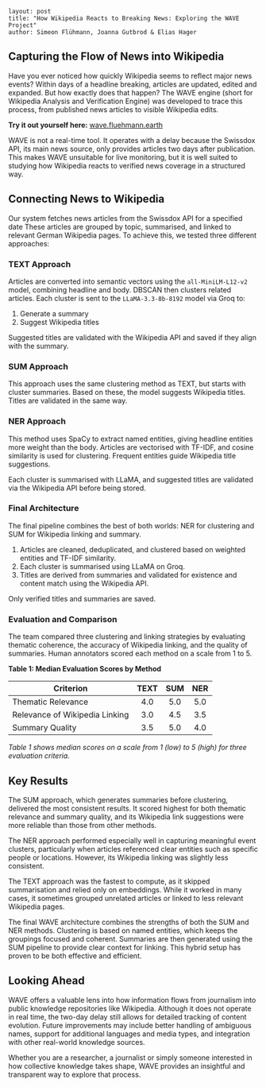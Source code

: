 ```
layout: post
title: "How Wikipedia Reacts to Breaking News: Exploring the WAVE Project"
author: Simeon Flühmann, Joanna Gutbrod & Elias Hager
```

## Capturing the Flow of News into Wikipedia

Have you ever noticed how quickly Wikipedia seems to reflect major news events? Within days of a headline breaking, articles are updated, edited and expanded. But how exactly does that happen? The WAVE engine (short for Wikipedia Analysis and Verification Engine) was developed to trace this process, from published news articles to visible Wikipedia edits.

**Try it out yourself here:** [wave.fluehmann.earth](https://wave.fluehmann.earth/)

WAVE is not a real-time tool. It operates with a delay because the Swissdox API, its main news source, only provides articles two days after publication. This makes WAVE unsuitable for live monitoring, but it is well suited to studying how Wikipedia reacts to verified news coverage in a structured way.

## Connecting News to Wikipedia

Our system fetches news articles from the Swissdox API for a specified date These articles are grouped by topic, summarised, and linked to relevant German Wikipedia pages. To achieve this, we tested three different approaches:

### TEXT Approach

Articles are converted into semantic vectors using the `all-MiniLM-L12-v2` model, combining headline and body. DBSCAN then clusters related articles. Each cluster is sent to the `LLaMA-3.3-8b-8192` model via Groq to:

1. Generate a summary
2. Suggest Wikipedia titles

Suggested titles are validated with the Wikipedia API and saved if they align with the summary.

### SUM Approach

This approach uses the same clustering method as TEXT, but starts with cluster summaries. Based on these, the model suggests Wikipedia titles. Titles are validated in the same way.

### NER Approach

This method uses SpaCy to extract named entities, giving headline entities more weight than the body. Articles are vectorised with TF-IDF, and cosine similarity is used for clustering. Frequent entities guide Wikipedia title suggestions.

Each cluster is summarised with LLaMA, and suggested titles are validated via the Wikipedia API before being stored.

### Final Architecture

The final pipeline combines the best of both worlds: NER for clustering and SUM for Wikipedia linking and summary.

1. Articles are cleaned, deduplicated, and clustered based on weighted entities and TF-IDF similarity.
2. Each cluster is summarised using LLaMA on Groq.
3. Titles are derived from summaries and validated for existence and content match using the Wikipedia API.

Only verified titles and summaries are saved.

### Evaluation and Comparison

The team compared three clustering and linking strategies by evaluating thematic coherence, the accuracy of Wikipedia linking, and the quality of summaries. Human annotators scored each method on a scale from 1 to 5.

**Table 1: Median Evaluation Scores by Method**

| Criterion                       | TEXT | SUM  | NER  |
|---------------------------------|:----:|:----:|:----:|
| Thematic Relevance              | 4.0  | 5.0  | 5.0  |
| Relevance of Wikipedia Linking  | 3.0  | 4.5  | 3.5  |
| Summary Quality                 | 3.5  | 5.0  | 4.0  |

*Table 1 shows median scores on a scale from 1 (low) to 5 (high) for three evaluation criteria.*

## Key Results

The SUM approach, which generates summaries before clustering, delivered the most consistent results. It scored highest for both thematic relevance and summary quality, and its Wikipedia link suggestions were more reliable than those from other methods.

The NER approach performed especially well in capturing meaningful event clusters, particularly when articles referenced clear entities such as specific people or locations. However, its Wikipedia linking was slightly less consistent.

The TEXT approach was the fastest to compute, as it skipped summarisation and relied only on embeddings. While it worked in many cases, it sometimes grouped unrelated articles or linked to less relevant Wikipedia pages.

The final WAVE architecture combines the strengths of both the SUM and NER methods. Clustering is based on named entities, which keeps the groupings focused and coherent. Summaries are then generated using the SUM pipeline to provide clear context for linking. This hybrid setup has proven to be both effective and efficient.

## Looking Ahead

WAVE offers a valuable lens into how information flows from journalism into public knowledge repositories like Wikipedia. Although it does not operate in real time, the two-day delay still allows for detailed tracking of content evolution. Future improvements may include better handling of ambiguous names, support for additional languages and media types, and integration with other real-world knowledge sources.

Whether you are a researcher, a journalist or simply someone interested in how collective knowledge takes shape, WAVE provides an insightful and transparent way to explore that process.
